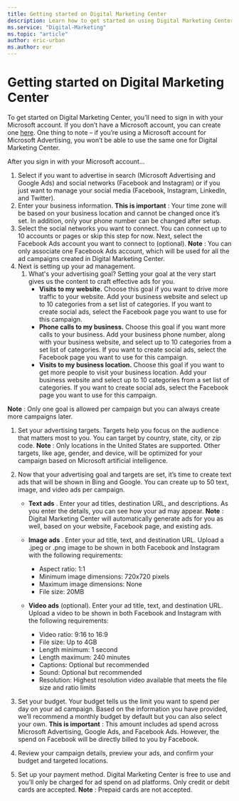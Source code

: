 ```yaml
---
title: Getting started on Digital Marketing Center
description: Learn how to get started on using Digital Marketing Center.
ms.service: "Digital-Marketing"
ms.topic: "article"
author: eric-urban
ms.author: eur
---
```


# Getting started on Digital Marketing Center

To get started on Digital Marketing Center, you’ll need to sign in with your Microsoft account. If you don’t have a Microsoft account, you can create one [here](https://go.microsoft.com/fwlink?LinkId=238657). One thing to note – if you’re using a Microsoft account for Microsoft Advertising, you won’t be able to use the same one for Digital Marketing Center.

After you sign in with your Microsoft account...

1. Select if you want to advertise in search (Microsoft Advertising and Google Ads) and social networks (Facebook and Instagram) or if you just want to manage your social media (Facebook,  Instagram, LinkedIn, and Twitter).
1. Enter your business information. **This is important** : Your time zone will be based on your business location and cannot be changed once it’s set. In addition, only your phone number can be changed after setup.
1. Select the social networks you want to connect. You can connect up to 10 accounts or pages or skip this step for now. Next, select the Facebook Ads account you want to connect to (optional). **Note** : You can only associate one Facebook Ads account, which will be used for all the ad campaigns created in Digital Marketing Center.
1. Next is setting up your ad management.
   1. What's your advertising goal? Setting your goal at the very start gives us the content to craft effective ads for you.
      - **Visits to my website.**  Choose this goal if you want to drive more traffic to your website. Add your business website and select up to 10 categories from a set list of categories. If you want to create social ads, select the Facebook page you want to use for this campaign.
      - **Phone calls to my business.**  Choose this goal if you want more calls to your business. Add your business phone number, along with your business website, and select up to 10 categories from a set list of categories. If you want to create social ads, select the Facebook page you want to use for this campaign.
      - **Visits to my business location.**  Choose this goal if you want to get more people to visit your business location. Add your business website and select up to 10 categories from a set list of categories. If you want to create social ads, select the Facebook page you want to use for this campaign.

**Note** : Only one goal is allowed per campaign but you can always create more campaigns later.

   1. Set your advertising targets. Targets help you focus on the audience that matters most to you. You can target by country, state, city, or zip code. **Note** : Only locations in the United States are supported. 			 			Other targets, like age, gender, and device, will be optimized for your campaign based on Microsoft artificial intelligence.

1. Now that your advertising goal and targets are set, it’s time to create text ads that will be shown in Bing and Google. You can create up to 50 text, image, and video ads per campaign.
   - **Text ads** . Enter your ad titles, destination URL, and descriptions. As you enter the details, you can see how your ad may appear. 			 			**Note** : Digital Marketing Center will automatically generate ads for you as well, based on your website, Facebook page, and existing ads.
   - **Image ads** . Enter your ad title, text, and destination URL. Upload a .jpeg or .png image to be shown in both Facebook and Instagram with the following requirements:
      - Aspect ratio: 1:1
      - Minimum image dimensions: 720x720 pixels
      - Maximum image dimensions: None
      - File size: 20MB

   - **Video ads**  (optional). Enter your ad title, text, and destination URL. Upload a video to be shown in both Facebook and Instagram with the following requirements:
      - Video ratio: 9:16 to 16:9
      - File size: Up to 4GB
      - Length minimum: 1 second
      - Length maximum: 240 minutes
      - Captions: Optional but recommended
      - Sound: Optional but recommended
      - Resolution: Highest resolution video available that meets the file size and ratio limits

1. Set your budget. Your budget tells us the limit you want to spend per day on your ad campaign. Based on the information you have provided, we’ll recommend a monthly budget by default but you can also select your own. **This is important** : This amount includes ad spend across Microsoft Advertising, Google Ads, and Facebook Ads. However, the spend on Facebook will be directly billed to you by Facebook.
1. Review your campaign details, preview your ads, and confirm your budget and targeted locations.
1. Set up your payment method. Digital Marketing Center is free to use and you’ll only be charged for ad spend on ad platforms. Only credit or debit cards are accepted. **Note** : Prepaid cards are not accepted.


